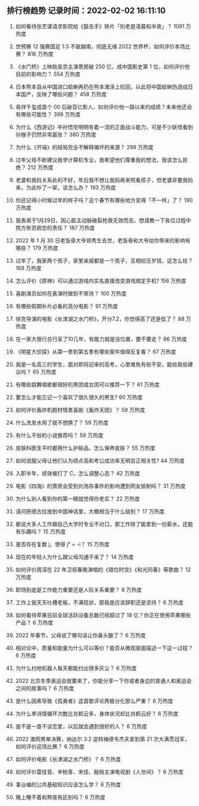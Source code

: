 
## 排行榜趋势 记录时间：2022-02-02 16:11:10
  
  1. 如何看待张艺谋请求影院给《狙击手》排片「别老是凌晨和半夜」？ 1091 万热度
    
  2. 世预赛 12 强赛国足 1:3 不敌越南，彻底无缘 2022 世界杯，如何评价本场比赛？ 816 万热度
    
  3. 《水门桥》上映助吴京主演票房破 250 亿，成中国影史第 1 位，如何评价他目前的影响力？ 554 万热度
    
  4. 日本熊本县从中国进口蛤蜊再扔在熊本滩涂上捡回，以此将中国蛤蜊伪造成日本国产，反映了哪些问题？ 458 万热度
    
  5. 易烊千玺成首个 00 后破百亿影人，如何评价他一路以来的成绩？未来他还会有哪些可能性？ 399 万热度
    
  6. 为什么《西游记》中孙悟空明明有着一流的正面战斗能力，可是不少妖怪看到孙猴子仍然非常嚣张？ 380 万热度
    
  7. 为什么《开端》的结局完全不解释循环的来源？ 299 万热度
    
  8. 过年父母不断建议我学计算机专业，我希望他们尊重我的想法，我该怎么拒绝？ 212 万热度
    
  9. 老婆和我妈关系处的不好，年后我不想让我妈再来照看孩子，但老婆非要我妈来，为此吵了一架，该怎么办？ 193 万热度
    
  10. 你还记得小时候过年的样子吗？这个春节有哪些地方变得「不一样」了？ 190 万热度
    
  11. 我表弟于1月29日，因心脏主动脉破裂抢救无效而去，想请教一下各位过程中院方有否疏忽的责任？ 187 万热度
    
  12. 2022 年 1 月 30 日老饭骨大爷郑秀生去世，老饭骨和大爷给你带来的影响有哪些？ 179 万热度
    
  13. 过年了，我家两个孩子，家里亲戚都是一个孩子，互相给压岁钱，这怎么给？ 169 万热度
    
  14. 怎么评价《原神》可以通过游戏内实名直接改变游戏绑定手机? 156 万热度
    
  15. 喜剧演员如何在表演时做到不笑场？ 100 万热度
    
  16. 有哪些假期补片必看的高分电影？ 91 万热度
    
  17. 徐克导演的电影《长津湖之水门桥》，开分7.2，你觉得高了还是低了？ 88 万热度
    
  18. 在一家大银行总行呆了10几年，有能力就是没位置，要不要走？ 86 万热度
    
  19. 《明星大侦探》从第一季到第五季有哪些案件值得反复看？ 67 万热度
    
  20. 我是一名高三的学生，面对即将迎来的高考，心里难免有些不安，能给我些建议吗？ 65 万热度
    
  21. 有哪些跳舞唱歌都很好的男团或女团可以推荐一下？ 61 万热度
    
  22. 要怎么才能忘记一个喜欢了很久很久的男生? 60 万热度
    
  23. 如何评价轰炸机题材情景喜剧《轰炸天团》？ 59 万热度
    
  24. 什么洗发水用了就不想换了？ 59 万热度
    
  25. 有什么不俗的小说推荐吗？ 59 万热度
    
  26. 皮肤科医生平时都用什么护肤品，怎么保养皮肤？ 55 万热度
    
  27. 如何说服父母让他们认为绩点高和考公成功率无明显正相关性? 44 万热度
    
  28. 入职半年，绩效被打了 C，怎么调整心态？ 42 万热度
    
  29. 电影《四海》的票房会受到刘浩存事件的影响遭到网友抵制吗？ 31 万热度
    
  30. 为什么别人看到你的第一眼就觉得你老实？ 22 万热度
    
  31. 请问把德古拉放到中国神话里，大概相当于什么级别？ 17 万热度
    
  32. 都说大多人工作跟自己大学时专业不对口，那工作除了能拿到一份薪水，还能有乐趣吗？ 15 万热度
    
  33. 是否存在复数 j，使得 j² = -i？ 15 万热度
    
  34. 现在的年轻人为什么跟父母沟通不来了？ 14 万热度
    
  35. 如何评价周深在 22 年卫视春晚演唱的《错位时空》《和光同春》等歌曲？ 12 万热度
    
  36. 职场到底是工作能力重要还是人际关系重要？ 8 万热度
    
  37. 工作上我天天吐槽老板，不满现状，那我是应该辞职还是坚持？ 6 万热度
    
  38. 如何看待苹果目前全球活跃设备总数已经超过了 18 亿？你正在使用苹果哪些产品？ 6 万热度
    
  39. 2022 年春节，父母说了哪句话让你鼻头酸了？ 6 万热度
    
  40. 相对论中，质量和能量为什么可以等价？能否从微观层面描述一下这一过程？ 6 万热度
    
  41. 为什么扫地机器人每天都能扫出很多灰尘？ 6 万热度
    
  42. 2022 北京冬季奥运会就要来了，你能分享一下你或者身边的普通人和奥运会之间的故事吗？ 6 万热度
    
  43. 是什么因素导致《孤勇者》这首歌评论两极分化那么严重？ 6 万热度
    
  44. 为什么李诗情循环次数比肖鹤云多，身体状况却比肖鹤云好？ 6 万热度
    
  45. 是不是一直不谈恋爱，以后就会遇到很好的人？ 6 万热度
    
  46. 2022 澳网男单决赛，纳达尔 3:2 逆转梅德韦杰夫拿到第 21 次大满贯冠军，如何评价这场比赛？ 6 万热度
    
  47. 如何评价电影《长津湖之水门桥》？ 6 万热度
    
  48. 如何评价雷佳音、辛柏青、宋佳、殷桃主演电视剧《人世间》？ 6 万热度
    
  49. 事业编的公共基础知识应该怎么学？ 6 万热度
    
  50. 晚上睡不着和熬夜有区别吗？ 6 万热度
    